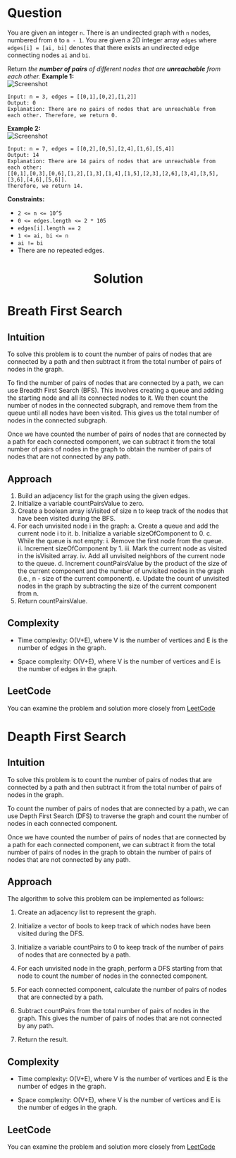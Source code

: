 # Question
You are given an integer `n`. There is an undirected graph with `n` nodes, numbered from `0` to `n - 1`. You are given a 2D integer array `edges` where `edges[i] = [ai, bi]` denotes that there exists an undirected edge connecting nodes `ai` and `bi`.

Return *the **number of pairs** of different nodes that are **unreachable** from each other.*
**Example 1:**<br/>
![Screenshot](https://assets.leetcode.com/uploads/2022/05/05/tc-3.png)
```
Input: n = 3, edges = [[0,1],[0,2],[1,2]]
Output: 0
Explanation: There are no pairs of nodes that are unreachable from each other. Therefore, we return 0.
```
**Example 2:**<br/>
![Screenshot](https://assets.leetcode.com/uploads/2022/05/05/tc-2.png)
```
Input: n = 7, edges = [[0,2],[0,5],[2,4],[1,6],[5,4]]
Output: 14
Explanation: There are 14 pairs of nodes that are unreachable from each other:
[[0,1],[0,3],[0,6],[1,2],[1,3],[1,4],[1,5],[2,3],[2,6],[3,4],[3,5],[3,6],[4,6],[5,6]].
Therefore, we return 14.
```

**Constraints:**

- `2 <= n <= 10^5`
- `0 <= edges.length <= 2 * 105`
- `edges[i].length == 2`
- `1 <= ai, bi <= n`
- `ai != bi`
- There are no repeated edges.

<h1 align="center">Solution</h1>

# Breath First Search

## Intuition
To solve this problem is to count the number of pairs of nodes that are connected by a path and then subtract it from the total number of pairs of nodes in the graph.

To find the number of pairs of nodes that are connected by a path, we can use Breadth First Search (BFS). This involves creating a queue and adding the starting node and all its connected nodes to it. We then count the number of nodes in the connected subgraph, and remove them from the queue until all nodes have been visited. This gives us the total number of nodes in the connected subgraph.

Once we have counted the number of pairs of nodes that are connected by a path for each connected component, we can subtract it from the total number of pairs of nodes in the graph to obtain the number of pairs of nodes that are not connected by any path.

## Approach
1. Build an adjacency list for the graph using the given edges.
2. Initialize a variable countPairsValue to zero.
3. Create a boolean array isVisited of size n to keep track of the nodes that have been visited during the BFS.
4. For each unvisited node i in the graph:
a. Create a queue and add the current node i to it.
b. Initialize a variable sizeOfComponent to 0.
c. While the queue is not empty:
i. Remove the first node from the queue.
ii. Increment sizeOfComponent by 1.
iii. Mark the current node as visited in the isVisited array.
iv. Add all unvisited neighbors of the current node to the queue.
d. Increment countPairsValue by the product of the size of the current component and the number of unvisited nodes in the graph (i.e., n - size of the current component).
e. Update the count of unvisited nodes in the graph by subtracting the size of the current component from n.
5. Return countPairsValue.

## Complexity
- Time complexity: O(V+E), where V is the number of vertices and E is the number of edges in the graph.

- Space complexity: O(V+E), where V is the number of vertices and E is the number of edges in the graph.

## LeetCode
You can examine the problem and solution more closely from [LeetCode](https://leetcode.com/problems/count-unreachable-pairs-of-nodes-in-an-undirected-graph/solutions/3341322/easy-solution-breadth-first-search-based/)



# Deapth First Search

## Intuition
To solve this problem is to count the number of pairs of nodes that are connected by a path and then subtract it from the total number of pairs of nodes in the graph.

To count the number of pairs of nodes that are connected by a path, we can use Depth First Search (DFS) to traverse the graph and count the number of nodes in each connected component.

Once we have counted the number of pairs of nodes that are connected by a path for each connected component, we can subtract it from the total number of pairs of nodes in the graph to obtain the number of pairs of nodes that are not connected by any path.
 

## Approach
The algorithm to solve this problem can be implemented as follows:

1. Create an adjacency list to represent the graph.

2. Initialize a vector of bools to keep track of which nodes have been visited during the DFS.

3. Initialize a variable countPairs to 0 to keep track of the number of pairs of nodes that are connected by a path.

4. For each unvisited node in the graph, perform a DFS starting from that node to count the number of nodes in the connected component.

5. For each connected component, calculate the number of pairs of nodes that are connected by a path.

6. Subtract countPairs from the total number of pairs of nodes in the graph. This gives the number of pairs of nodes that are not connected by any path.

7. Return the result.

## Complexity
- Time complexity: O(V+E), where V is the number of vertices and E is the number of edges in the graph.

- Space complexity: O(V+E), where V is the number of vertices and E is the number of edges in the graph.


## LeetCode
You can examine the problem and solution more closely from [LeetCode](https://leetcode.com/problems/count-unreachable-pairs-of-nodes-in-an-undirected-graph/solutions/3341319/easy-solution-depth-first-search-based/)